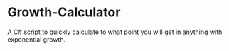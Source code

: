 # Growth-Calculator
A C# script to quickly calculate to what point you will get in anything with exponential growth.
